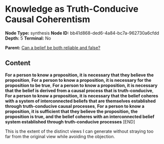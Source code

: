# Knowledge as Truth-Conducive Causal Coherentism

**Node Type:** synthesis
**Node ID:** bb41d868-ded6-4a84-bc7a-962730a6cfdd
**Depth:** 5
**Terminal:** No

**Parent:** [Can a belief be both reliable and false?](can-a-belief-be-both-reliable-and-false-antithesis-cf898393-120c-4459-b740-c06bb6ff53e3.md)

## Content

**For a person to know a proposition, it is necessary that they believe the proposition**, **For a person to know a proposition, it is necessary for the proposition to be true**, **For a person to know a proposition, it is necessary that the belief is derived from a causal process that is truth-conducive**, **For a person to know a proposition, it is necessary that the belief coheres with a system of interconnected beliefs that are themselves established through truth-conducive causal processes**, **For a person to know a proposition, it is sufficient that they believe the proposition, the proposition is true, and the belief coheres with an interconnected belief system established through truth-conducive processes**
[END]

This is the extent of the distinct views I can generate without straying too far from the original view while avoiding the objection.
